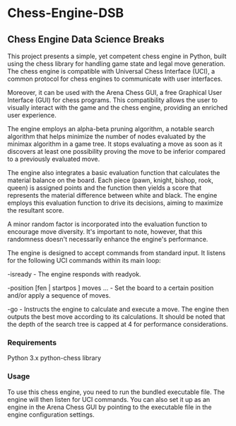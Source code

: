 # Chess-Engine-DSB
## Chess Engine Data Science Breaks
This project presents a simple, yet competent chess engine in Python, built using the chess library for handling game state and legal move generation. The chess engine is compatible with Universal Chess Interface (UCI), a common protocol for chess engines to communicate with user interfaces.

Moreover, it can be used with the Arena Chess GUI, a free Graphical User Interface (GUI) for chess programs. This compatibility allows the user to visually interact with the game and the chess engine, providing an enriched user experience.

The engine employs an alpha-beta pruning algorithm, a notable search algorithm that helps minimize the number of nodes evaluated by the minimax algorithm in a game tree. It stops evaluating a move as soon as it discovers at least one possibility proving the move to be inferior compared to a previously evaluated move.

The engine also integrates a basic evaluation function that calculates the material balance on the board. Each piece (pawn, knight, bishop, rook, queen) is assigned points and the function then yields a score that represents the material difference between white and black. The engine employs this evaluation function to drive its decisions, aiming to maximize the resultant score.

A minor random factor is incorporated into the evaluation function to encourage move diversity. It's important to note, however, that this randomness doesn't necessarily enhance the engine's performance.

The engine is designed to accept commands from standard input. It listens for the following UCI commands within its main loop:

 -isready - The engine responds with readyok.

 -position [fen <fenstring> | startpos ] moves <move1> ... <moveN> - Set the board to a certain position and/or apply a sequence of moves.

 -go - Instructs the engine to calculate and execute a move. The engine then outputs the best move according to its calculations.
   It should be noted that the depth of the search tree is capped at 4 for performance considerations.

### Requirements
Python 3.x
python-chess library

### Usage
To use this chess engine, you need to run the bundled executable file. The engine will then listen for UCI commands. You can also set it up as an engine in the Arena Chess GUI by pointing to the executable file in the engine configuration settings.
